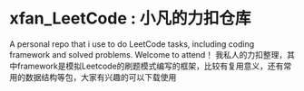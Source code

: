 # xfan_LeetCode : 小凡的力扣仓库
A personal repo that i use to do LeetCode tasks, including coding framework and solved problems. Welcome to attend！
我私人的力扣整理，其中framework是模拟Leetcode的刷题模式编写的框架，比较有复用意义，还有常用的数据结构等包，大家有兴趣的可以下载使用
